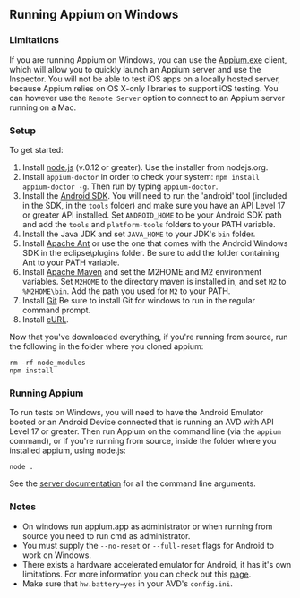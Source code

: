 ## Running Appium on Windows

### Limitations

If you are running Appium on Windows, you can use the
[Appium.exe](https://github.com/appium/appium-dot-exe) client, which will allow
you to quickly launch an Appium server and use the Inspector. You will not be
able to test iOS apps on a locally hosted server, because Appium relies on OS
X-only libraries to support iOS testing. You can however use the `Remote Server`
option to connect to an Appium server running on a Mac.

### Setup

To get started:

1. Install [node.js](http://nodejs.org/download/) (v.0.12 or greater). Use the
   installer from nodejs.org.
1. Install `appium-doctor` in order to check your system: `npm install appium-doctor -g`.
   Then run by typing `appium-doctor`.
1. Install the [Android SDK](http://developer.android.com/sdk/index.html).
   You will need to run the 'android' tool (included in the SDK, in the `tools` folder) and make sure
   you have an API Level 17 or greater API installed. Set `ANDROID_HOME` to be
   your Android SDK path and add the `tools` and `platform-tools` folders to your
   PATH variable.
1. Install the Java JDK and set `JAVA_HOME` to your JDK's `bin` folder.
1. Install [Apache Ant](http://ant.apache.org/bindownload.cgi) or use the one
   that comes with the Android Windows SDK in the eclipse\plugins folder. Be
   sure to add the folder containing Ant to your PATH variable.
1. Install [Apache Maven](http://maven.apache.org/download.cgi) and set the
   M2HOME and M2 environment variables. Set `M2HOME` to the directory maven is
   installed in, and set `M2` to `%M2HOME\bin`. Add the path you used for `M2` to
   your PATH.
1. Install [Git](http://git-scm.com/download/win) Be sure to install Git for
   windows to run in the regular command prompt.
1. Install [cURL](http://curl.haxx.se/download.html).

Now that you've downloaded everything, if you're running from source, run the
following in the folder where you cloned appium:

```center
rm -rf node_modules
npm install
```

### Running Appium

To run tests on Windows, you will need to have the Android Emulator booted or
an Android Device connected that is running an AVD with API Level 17 or
greater. Then run Appium on the command line (via the `appium` command), or if
you're running from source, inside the folder where you installed appium, using
node.js:

```center
node .
```

See the [server documentation](/docs/en/writing-running-appium/server-args.md) for all the command line
arguments.

### Notes

* On windows run appium.app as administrator or when running from source you need to run cmd as administrator.
* You must supply the `--no-reset` or `--full-reset` flags for
  Android to work on Windows.
* There exists a hardware accelerated emulator for Android, it has it's own
  limitations. For more information you can check out this
  [page](/docs/en/appium-setup/android-hax-emulator.md).
* Make sure that `hw.battery=yes` in your AVD's `config.ini`.
